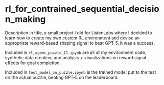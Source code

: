 # rl_for_contrained_sequential_decision_making
Description in title, a small project I did for ListenLabs where I decided to learn how to create my own custom RL environment and devise an appropriate reward-based shaping signal to beat GPT-5, it was a success.

Included in `rl_agent_puzzle_II.ipynb` are all of my environment code, synthetic data creation, and analysis + visualizations on reward signal effects for goal completion.

Included in `test_model_on_puzzle.ipynb` is the trained model put to the test on the actual puzzle, beating GPT-5 on the leaderboard.
